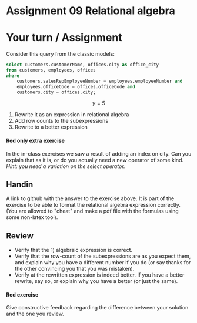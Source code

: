 # Assignment 09 Relational algebra

# Your turn / Assignment
Consider this query from the classic models:

```sql
select customers.customerName, offices.city as office_city
from customers, employees, offices
where 
	customers.salesRepEmployeeNumber = employees.employeeNumber and 
	employees.officeCode = offices.officeCode and
    customers.city = offices.city;
```

```math
y=5
```

1. Rewrite it as an expression in relational algebra
2. Add row counts to the subexpressions
3. Rewrite to a better expression

#### Red only extra exercise
In the in-class exercises we saw a result of adding an index on city. Can you explain that as it is, or do you actually need a new operator of some kind. <br>
*Hint: you need a variation on the select operator.*

## Handin
A link to github with the answer to the exercise above. It is part of the exercise to be able to format the relational algebra expression correctly. (You are allowed to "cheat" and make a pdf file with the formulas using some non-latex tool).

## Review
* Verify that the 1) algebraic expression is correct. 
* Verify that the row-count of the subexpressions are as you expect them, and explain why you have a different number if you do (or say thanks for the other convincing you that you was mistaken).
* Verify at the rewritten expression is indeed better. If you have a better rewrite, say so, or explain why you have a better (or just the same).

#### Red exercise
Give constructive feedback regarding the difference between your solution and the one you review.


